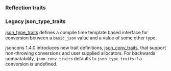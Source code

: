 ### Reflection traits

### Legacy json_type_traits

[json_type_traits](json_type_traits.md) defines a compile time template based interface for conversion between a `basic_json` value
and a value of some other type. 

jsoncons 1.4.0 introduces new trait definitions, [json_conv_traits](reflect/json_conv_traits.md), that support
non-throwing conversions and user supplied allocators. For backwards compatability, `json_conv_traits`
defaults to `json_type_traits` if a conversion is undefined.  

